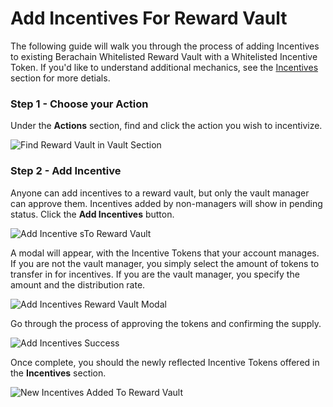 <script setup>
  import config from '@berachain/config/constants.json';
</script>

# Add Incentives For Reward Vault

The following guide will walk you through the process of adding Incentives to existing Berachain Whitelisted Reward Vault with a Whitelisted Incentive Token. If you'd like to understand additional mechanics, see the [Incentives](/learn/pol/incentives) section for more detials.

### Step 1 - Choose your Action

Under the **Actions** section, find and click the action you wish to incentivize.

![Find Reward Vault in Vault Section](/assets/add-incentives-vaults.png)

### Step 2 - Add Incentive

Anyone can add incentives to a reward vault, but only the vault manager can approve them. Incentives added by non-managers will show in pending status.
Click the **Add Incentives** button.

![Add Incentive sTo Reward Vault](/assets/add-incentives-reward-vault.png)

A modal will appear, with the Incentive Tokens that your account manages. If you are not the vault manager, you simply select the amount of tokens to transfer in for incentives. If you are the vault manager, you specify the amount and the distribution rate.

![Add Incentives Reward Vault Modal](/assets/add-incentives-reward-vault-modal.png)

Go through the process of approving the tokens and confirming the supply.

![Add Incentives Success](/assets/add-incentives-reward-vault-success.png)

Once complete, you should the newly reflected Incentive Tokens offered in the **Incentives** section.

![New Incentives Added To Reward Vault](/assets/add-incentives-reward-vault-added.png)
